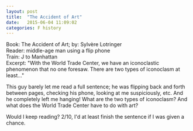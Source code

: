 ```yaml
---
layout: post
title:  "The Accident of Art"
date:   2015-06-04 11:09:02
categories: F history
---
```

Book: The Accident of Art; by: Sylvère Lotringer  
Reader: middle-age man using a flip phone  
Train: J to Manhattan  
Excerpt: "With the World Trade Center, we have an iconoclastic phenomenon that no one foresaw. There are two types of iconoclasm at least..."

This guy barely let me read a full sentence; he was flipping back and forth between pages, checking his phone, looking at me suspiciously, etc. And he completely left me hanging! What are the two types of iconoclasm? And what does the World Trade Center have to do with art?

Would I keep reading? 2/10, I'd at least finish the sentence if I was given a chance.
